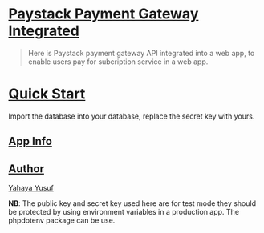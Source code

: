 # [Paystack Payment Gateway Integrated](hhttps://github.com/omoluabidotcom/paystack-subscription-payment-gateway)

> Here is Paystack payment gateway API 
> integrated into a web app, to enable
> users pay for subcription service in a web app.

# [Quick Start](hhttps://github.com/omoluabidotcom/paystack-subscription-payment-gateway) 

Import the database into your database, 
replace the secret key with yours. 

## [App Info](hhttps://github.com/omoluabidotcom/paystack-subscription-payment-gateway) 

## [Author](https://github.com/omoluabidotcom) 

[Yahaya Yusuf](https://github.com/omoluabidotcom)

**NB**: The public key and secret key used here are for test mode
they should be protected by using environment variables in a 
production app. The phpdotenv package can be use.